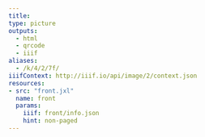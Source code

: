 ```yaml
---
title:
type: picture
outputs:
  - html
  - qrcode
  - iiif
aliases:
  - /k/4/2/7f/
iiifContext: http://iiif.io/api/image/2/context.json
resources:
- src: "front.jxl"
  name: front
  params:
    iiif: front/info.json
    hint: non-paged
---
```

